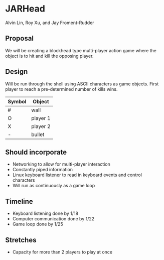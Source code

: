 # JARHead
Alvin Lin, Roy Xu, and Jay Froment-Rudder

## Proposal
We will be creating a blockhead type multi-player action game where the object is to hit and kill the opposing player.

## Design
Will be run through the shell using ASCII characters as game objects. First player to reach a pre-determined number of kills wins.

|Symbol| Object |
|------|--------|
|  #   |wall    |
|  O   |player 1|
|  X   |player 2|
|  -   |bullet  |

## Should incorporate
- Networking to allow for multi-player interaction
- Constantly piped information
- Linux keyboard listener to read in keyboard events and control characters
- Will run as continuously as a game loop

## Timeline
- Keyboard listening done by 1/18
- Computer communication done by 1/22
- Game loop done by 1/25

## Stretches
- Capacity for more than 2 players to play at once
